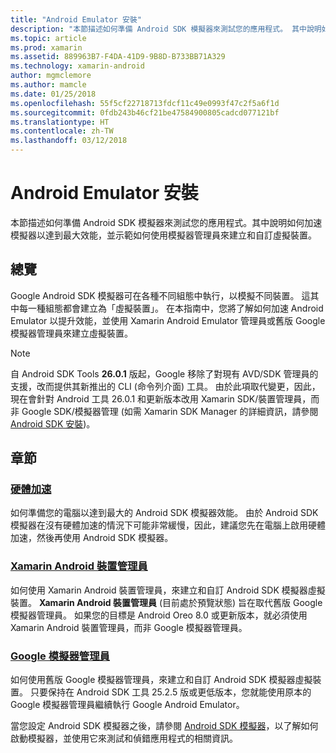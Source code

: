 ```yaml
---
title: "Android Emulator 安裝"
description: "本節描述如何準備 Android SDK 模擬器來測試您的應用程式。 其中說明如何加速模擬器以達到最大效能，並示範如何使用模擬器管理員來建立和自訂虛擬裝置。"
ms.topic: article
ms.prod: xamarin
ms.assetid: 889963B7-F4DA-41D9-9B8D-B733BB71A329
ms.technology: xamarin-android
author: mgmclemore
ms.author: mamcle
ms.date: 01/25/2018
ms.openlocfilehash: 55f5cf22718713fdcf11c49e0993f47c2f5a6f1d
ms.sourcegitcommit: 0fdb243b46cf21be47584900805cadcd077121bf
ms.translationtype: HT
ms.contentlocale: zh-TW
ms.lasthandoff: 03/12/2018
---
```

# <a name="android-emulator-setup"></a>Android Emulator 安裝

本節描述如何準備 Android SDK 模擬器來測試您的應用程式。其中說明如何加速模擬器以達到最大效能，並示範如何使用模擬器管理員來建立和自訂虛擬裝置。


## <a name="overview"></a>總覽

Google Android SDK 模擬器可在各種不同組態中執行，以模擬不同裝置。 這其中每一種組態都會建立為「虛擬裝置」。 在本指南中，您將了解如何加速 Android Emulator 以提升效能，並使用 Xamarin Android Emulator 管理員或舊版 Google 模擬器管理員來建立虛擬裝置。


> [!NOTE]
> 自 Android SDK Tools **26.0.1** 版起，Google 移除了對現有 AVD/SDK 管理員的支援，改而提供其新推出的 CLI (命令列介面) 工具。 由於此項取代變更，因此，現在會針對 Android 工具 26.0.1 和更新版本改用 Xamarin SDK/裝置管理員，而非 Google SDK/模擬器管理  (如需 Xamarin SDK Manager 的詳細資訊，請參閱 [Android SDK 安裝](~/android/get-started/installation/android-sdk.md))。


## <a name="sections"></a>章節

### <a name="hardware-accelerationandroidget-startedinstallationandroid-emulatorhardware-accelerationmd"></a>[硬體加速](~/android/get-started/installation/android-emulator/hardware-acceleration.md)

如何準備您的電腦以達到最大的 Android SDK 模擬器效能。 由於 Android SDK 模擬器在沒有硬體加速的情況下可能非常緩慢，因此，建議您先在電腦上啟用硬體加速，然後再使用 Android SDK 模擬器。

### <a name="xamarin-android-device-managerandroidget-startedinstallationandroid-emulatorxamarin-device-managermd"></a>[Xamarin Android 裝置管理員](~/android/get-started/installation/android-emulator/xamarin-device-manager.md)

如何使用 Xamarin Android 裝置管理員，來建立和自訂 Android SDK 模擬器虛擬裝置。 **Xamarin Android 裝置管理員** (目前處於預覽狀態) 旨在取代舊版 Google 模擬器管理員。 如果您的目標是 Android Oreo 8.0 或更新版本，就必須使用 Xamarin Android 裝置管理員，而非 Google 模擬器管理員。

### <a name="google-emulator-managerandroidget-startedinstallationandroid-emulatorgoogle-emulator-managermd"></a>[Google 模擬器管理員](~/android/get-started/installation/android-emulator/google-emulator-manager.md)

如何使用舊版 Google 模擬器管理員，來建立和自訂 Android SDK 模擬器虛擬裝置。 只要保持在 Android SDK 工具 25.2.5 版或更低版本，您就能使用原本的 Google 模擬器管理員繼續執行 Google Android Emulator。

當您設定 Android SDK 模擬器之後，請參閱 [Android SDK 模擬器](~/android/deploy-test/debugging/android-sdk-emulator/index.md)，以了解如何啟動模擬器，並使用它來測試和偵錯應用程式的相關資訊。
